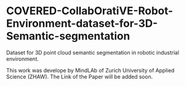 # COVERED-CollabOratiVE-Robot-Environment-dataset-for-3D-Semantic-segmentation
Dataset for 3D point cloud semantic segmentation in robotic industrial environment.

This work was develope by MindLAb of Zurich University of Applied Science (ZHAW). The Link of the Paper will be added soon. 

